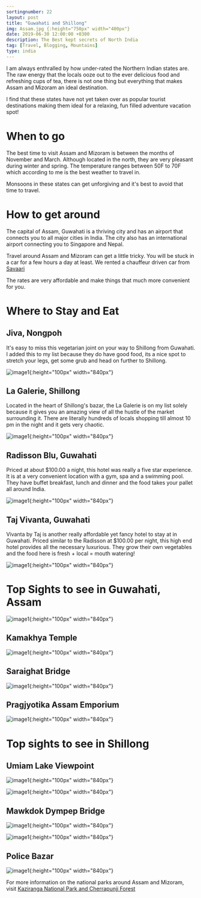 ```yaml
---
sortingnumber: 22
layout: post
title: "Guwahati and Shillong"
img: Assam.jpg {:height="750px" width="400px"}
date: 2019-06-30 12:00:00 +0300
description: The Best kept secrets of North India
tag: [Travel, Blogging, Mountains]
type: india
---
```


I am always enthralled by how under-rated the Northern Indian states are. The raw energy that the locals ooze out to the ever delicious food and refreshing cups of tea, there is not one thing but everything that makes Assam and Mizoram an ideal destination.

I find that these states have not yet taken over as popular tourist destinations making them ideal for a relaxing, fun filled adventure vacation spot!

# When to go

The best time to visit Assam and Mizoram is between the months of November and March. Although located in the north, they are very pleasant during winter and spring. The temperature ranges between 50F to 70F which according to me is the best weather to travel in.

Monsoons in these states can get unforgiving and it's best to avoid that time to travel.

# How to get around

The capital of Assam, Guwahati is a thriving city and has an airport that connects you to all major cities in India. The city also has an international airport connecting you to Singapore and Nepal.

Travel around Assam and Mizoram can get a little tricky. You will be stuck in a car for a few hours a day at least. We rented a chauffeur driven car from <a href="https://www.savaari.com/"> Savaari</a>

The rates are very affordable and make things that much more convenient for you.

# Where to Stay and Eat

## Jiva, Nongpoh

It's easy to miss this vegetarian joint on your way to Shillong from Guwahati. I added this to my list because they do have good food, its a nice spot to stretch your legs, get some grub and head on further to Shillong.

![image1]({{site.baseurl}}/assets/img/Assam/f1.jpg){:height="100px" width="840px"}

## La Galerie, Shillong

Located in the heart of Shillong's bazar, the La Galerie is on my list solely because it gives you an amazing view of all the hustle of the market surrounding it. There are literally hundreds of locals shopping till almost 10 pm in the night and it gets very chaotic.

![image1]({{site.baseurl}}/assets/img/Assam/i26.jpg){:height="100px" width="840px"}

## Radisson Blu, Guwahati

Priced at about $100.00 a night, this hotel was really a five star experience. It is at a very convenient location with a gym, spa and a swimming pool. They have buffet breakfast, lunch and dinner and the food takes your pallet all around India.

![image1]({{site.baseurl}}/assets/img/Assam/i25.jpg){:height="100px" width="840px"}

## Taj Vivanta, Guwahati

Vivanta by Taj is another really affordable yet fancy hotel to stay at in Guwahati. Priced similar to the Radisson at $100.00 per night, this high end hotel provides all the necessary luxurious. They grow their own vegetables and the food here is fresh + local = mouth watering!

![image1]({{site.baseurl}}/assets/img/Assam/i28.jpg){:height="100px" width="840px"}


# Top Sights to see in Guwahati, Assam

![image1]({{site.baseurl}}/assets/img/Assam/i23.jpg){:height="100px" width="840px"}


## Kamakhya Temple

![image1]({{site.baseurl}}/assets/img/Assam/i22.jpg){:height="100px" width="840px"}


## Saraighat Bridge

![image1]({{site.baseurl}}/assets/img/Assam/i21.jpg){:height="100px" width="840px"}


## Pragjyotika Assam Emporium

![image1]({{site.baseurl}}/assets/img/Assam/i24.jpg){:height="100px" width="840px"}


# Top sights to see in Shillong

## Umiam Lake Viewpoint

![image1]({{site.baseurl}}/assets/img/Assam/i1.jpg){:height="100px" width="840px"}

![image1]({{site.baseurl}}/assets/img/Assam/i2.jpg){:height="100px" width="840px"}



## Mawkdok Dympep Bridge

![image1]({{site.baseurl}}/assets/img/Assam/i5.jpg){:height="100px" width="840px"}

![image1]({{site.baseurl}}/assets/img/Assam/i6.jpg){:height="100px" width="840px"}



## Police Bazar

![image1]({{site.baseurl}}/assets/img/Assam/i4.jpg){:height="100px" width="840px"}

For more information on the national parks around Assam and Mizoram, visit <a href="https://theduckingtraveller.com/assam1/">Kaziranga National Park and Cherrapunji Forest</a>
